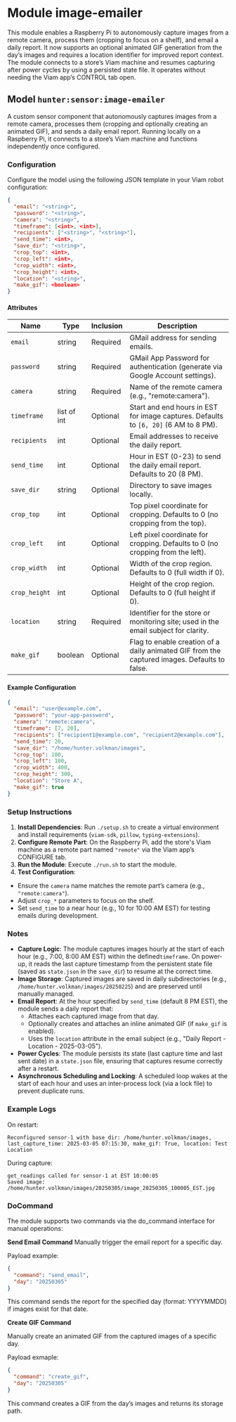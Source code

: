 # Module image-emailer

This module enables a Raspberry Pi to autonomously capture images from a remote camera, process them (cropping to focus on a shelf), and email a daily report. It now supports an optional animated GIF generation from the day’s images and requires a location identifier for improved report context. The module connects to a store’s Viam machine and resumes capturing after power cycles by using a persisted state file. It operates without needing the Viam app’s CONTROL tab open.

## Model `hunter:sensor:image-emailer`

A custom sensor component that autonomously captures images from a remote camera, processes them (cropping and optionally creating an animated GIF), and sends a daily email report. Running locally on a Raspberry Pi, it connects to a store’s Viam machine and functions independently once configured.

### Configuration

Configure the model using the following JSON template in your Viam robot configuration:

```json
{
  "email": "<string>",
  "password": "<string>",
  "camera": "<string>",
  "timeframe": [<int>, <int>],
  "recipients": ["<string>", "<string>"],
  "send_time": <int>,
  "save_dir": "<string>",
  "crop_top": <int>,
  "crop_left": <int>,
  "crop_width": <int>,
  "crop_height": <int>,
  "location": "<string>",
  "make_gif": <boolean>
}

```

#### Attributes


| Name          | Type   | Inclusion | Description                |
|---------------|--------|-----------|----------------------------|
| `email` | string  | Required  | GMail address for sending emails. |
| `password` | string | Required  | GMail App Password for authentication (generate via Google Account settings). |
| `camera` | string | Required  | Name of the remote camera (e.g., "remote:camera"). |
| `timeframe` | list of int | Optional  | Start and end hours in EST for image captures. Defaults to `[6, 20]` (6 AM to 8 PM). |
| `recipients` | int | Optional  |Email addresses to receive the daily report. |
| `send_time` | int | Optional  | Hour in EST (0-23) to send the daily email report. Defaults to 20 (8 PM). |
| `save_dir` | string | Optional  | Directory to save images locally. |
| `crop_top` | int | Optional  | Top pixel coordinate for cropping. Defaults to 0 (no cropping from the top). |
| `crop_left` | int | Optional  | Left pixel coordinate for cropping. Defaults to 0 (no cropping from the left). |
| `crop_width` | int | Optional  | Width of the crop region. Defaults to 0 (full width if 0). |
| `crop_height` | int | Optional  | Height of the crop region. Defaults to 0 (full height if 0). |
| `location` | string | Required  | Identifier for the store or monitoring site; used in the email subject for clarity. |
| `make_gif` | boolean | Optional  | Flag to enable creation of a daily animated GIF from the captured images. Defaults to false. |


#### Example Configuration

```json
{
  "email": "user@example.com",
  "password": "your-app-password",
  "camera": "remote:camera",
  "timeframe": [7, 20],
  "recipients": ["recipient1@example.com", "recipient2@example.com"],
  "send_time": 20,
  "save_dir": "/home/hunter.volkman/images",
  "crop_top": 100,
  "crop_left": 100,
  "crop_width": 400,
  "crop_height": 300,
  "location": "Store A",
  "make_gif": true
}
```

### Setup Instructions

1. **Install Dependencies**: Run `./setup.sh` to create a virtual environment and install requirements (`viam-sdk`, `pillow`, `typing-extensions`).
2. **Configure Remote Part**: On the Raspberry Pi, add the store's Viam machine as a remote part named `"remote"` via the Viam app’s CONFIGURE tab.
3. **Run the Module**: Execute `./run.sh` to start the module.
4. **Test Configuration**:
* Ensure the `camera` name matches the remote part’s camera (e.g., `"remote:camera"`).
* Adjust `crop_*` parameters to focus on the shelf.
* Set `send_time` to a near hour (e.g., 10 for 10:00 AM EST) for testing emails during development.


### Notes
* **Capture Logic**: The module captures images hourly at the start of each hour (e.g., 7:00, 8:00 AM EST) within the defined`timeframe`. On power-up, it reads the last capture timestamp from the persistent state file (saved as `state.json` in the `save_di`r) to resume at the correct time.
* **Image Storage**: Captured images are saved in daily subdirectories (e.g., `/home/hunter.volkman/images/20250225`) and are preserved until manually managed.
* **Email Report**: At the hour specified by `send_time` (default 8 PM EST), the module sends a daily report that:
    * Attaches each captured image from that day.
    * Optionally creates and attaches an inline animated GIF (if `make_gif` is enabled).
    * Uses the `location` attribute in the email subject (e.g., "Daily Report - Location - 2025-03-05").
* **Power Cycles**: The module persists its state (last capture time and last sent date) in a `state.json` file, ensuring that captures resume correctly after a restart.
* **Asynchronous Scheduling and Locking**: A scheduled loop wakes at the start of each hour and uses an inter-process lock (via a lock file) to prevent duplicate runs.

### Example Logs

On restart:
```text
Reconfigured sensor-1 with base_dir: /home/hunter.volkman/images, last_capture_time: 2025-03-05 07:15:30, make_gif: True, location: Test Location
```

During capture:
```text
get_readings called for sensor-1 at EST 10:00:05
Saved image: /home/hunter.volkman/images/20250305/image_20250305_100005_EST.jpg
```

### DoCommand

The module supports two commands via the do_command interface for manual operations:

**Send Email Command**
Manually trigger the email report for a specific day.

Payload example:
```json
{
  "command": "send_email",
  "day": "20250305"
}
```

This command sends the report for the specified day (format: YYYYMMDD) if images exist for that date.

**Create GIF Command**

Manually create an animated GIF from the captured images of a specific day.

Payload exmaple:
```json
{
  "command": "create_gif",
  "day": "20250305"
}
```

This command creates a GIF from the day’s images and returns its storage path.
